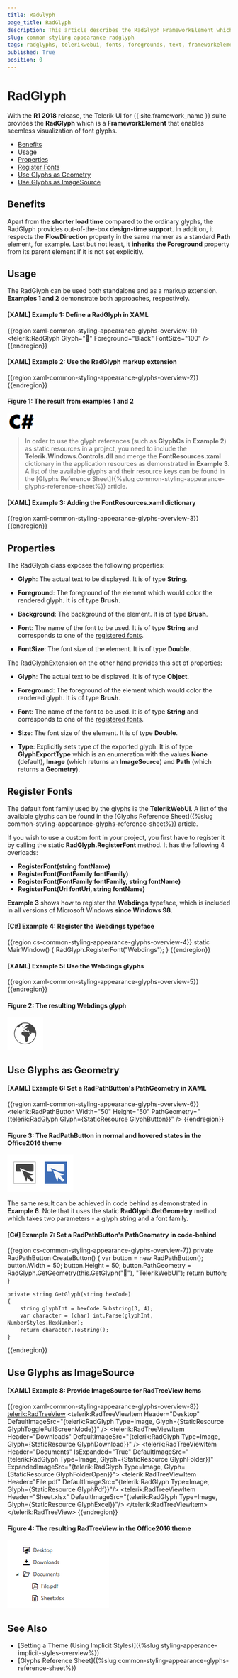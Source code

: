 ```yaml
---
title: RadGlyph
page_title: RadGlyph
description: This article describes the RadGlyph FrameworkElement which enables seemless visualization of font glyphs.
slug: common-styling-appearance-radglyph
tags: radglyphs, telerikwebui, fonts, foregrounds, text, frameworkelement, design, time
published: True
position: 0
---
```


# RadGlyph

With the **R1 2018** release, the Telerik UI for {{ site.framework_name }} suite provides the **RadGlyph** which is a **FrameworkElement** that enables seemless visualization of font glyphs.

* [Benefits](#benefits)
* [Usage](#usage)
* [Properties](#properties)
* [Register Fonts](#register-fonts)
* [Use Glyphs as Geometry](#use-glyphs-as-geometry)
* [Use Glyphs as ImageSource](#use-glyphs-as-imagesource)

## Benefits

Apart from the **shorter load time** compared to the ordinary glyphs, the RadGlyph provides out-of-the-box **design-time support**. In addition, it respects the **FlowDirection** property in the same manner as a standard **Path** element, for example. Last but not least, it **inherits the Foreground** property from its parent element if it is not set explicitly.

## Usage

The RadGlyph can be used both standalone and as a markup extension. **Examples 1 and 2** demonstrate both approaches, respectively.

#### __[XAML] Example 1: Define a RadGlyph in XAML__

{{region xaml-common-styling-appearance-glyphs-overview-1}}
	<telerik:RadGlyph Glyph="&#xe91e;" Foreground="Black" FontSize="100" />
{{endregion}}

#### __[XAML] Example 2: Use the RadGlyph markup extension__

{{region xaml-common-styling-appearance-glyphs-overview-2}}
	<Image Source="{telerik:RadGlyph Glyph={StaticResource GlyphCs}, Foreground=Black}" />
{{endregion}}

#### Figure 1: The result from examples 1 and 2

![The C# RadGlyph](images/radglyph-1.png)

> In order to use the glyph references (such as **GlyphCs** in **Example 2**) as static resources in a project, you need to include the **Telerik.Windows.Controls.dll** and merge the **FontResources.xaml** dictionary in the application resources as demonstrated in **Example 3**. A list of the available glyphs and their resource keys can be found in the [Glyphs Reference Sheet]({%slug common-styling-appearance-glyphs-reference-sheet%}) article.

#### __[XAML] Example 3: Adding the FontResources.xaml dictionary__
{{region xaml-common-styling-appearance-glyphs-overview-3}}
	<ResourceDictionary Source="/Telerik.Windows.Controls;component/Themes/FontResources.xaml"/> 
{{endregion}}

## Properties

The RadGlyph class exposes the following properties:

* **Glyph**: The actual text to be displayed. It is of type **String**.

* **Foreground**: The foreground of the element which would color the rendered glyph. It is of type **Brush**.

* **Background**: The background of the element. It is of type **Brush**.

* **Font**: The name of the font to be used. It is of type **String** and corresponds to one of the [registered fonts](#register-fonts).

* **FontSize**: The font size of the element. It is of type **Double**.

The RadGlyphExtension on the other hand provides this set of properties:

* **Glyph**: The actual text to be displayed. It is of type **Object**.

* **Foreground**: The foreground of the element which would color the rendered glyph. It is of type **Brush**.

* **Font**: The name of the font to be used. It is of type **String** and corresponds to one of the [registered fonts](#register-fonts).

* **Size**: The font size of the element. It is of type **Double**.

* **Type**: Explicitly sets type of the exported glyph. It is of type **GlyphExportType** which is an enumeration with the values **None** (default), **Image** (which returns an **ImageSource**) and **Path** (which returns a **Geometry**).

## Register Fonts

The default font family used by the glyphs is the **TelerikWebUI**. A list of the available glyphs can be found in the [Glyphs Reference Sheet]({%slug common-styling-appearance-glyphs-reference-sheet%}) article.

If you wish to use a custom font in your project, you first have to register it by calling the static **RadGlyph.RegisterFont** method. It has the following 4 overloads:

* **RegisterFont(string fontName)**
* **RegisterFont(FontFamily fontFamily)**
* **RegisterFont(FontFamily fontFamily, string fontName)**
* **RegisterFont(Uri fontUri, string fontName)**

**Example 3** shows how to register the **Webdings** typeface, which is included in all versions of Microsoft Windows **since Windows 98**.

#### __[C#] Example 4: Register the Webdings typeface__

{{region cs-common-styling-appearance-glyphs-overview-4}}
	static MainWindow()
	{
		RadGlyph.RegisterFont("Webdings");
	}
{{endregion}}

#### __[XAML] Example 5: Use the Webdings glyphs__

{{region xaml-common-styling-appearance-glyphs-overview-5}}
	<Path Data="{telerik:RadGlyph Font=Webdings, Glyph=&#x00fc;}" Fill="{telerik:Office2016Resource ResourceKey=IconBrush}" Width="50" Height="50" Stretch="Uniform" />
{{endregion}}

#### Figure 2: The resulting Webdings glyph

![Webdings Globe Glyph](images/radglyph-2.png)

## Use Glyphs as Geometry

#### __[XAML] Example 6: Set a RadPathButton's PathGeometry in XAML__

{{region xaml-common-styling-appearance-glyphs-overview-6}}
	<telerik:RadPathButton Width="50" Height="50" PathGeometry="{telerik:RadGlyph Glyph={StaticResource GlyphButton}}" />
{{endregion}}

#### Figure 3: The RadPathButton in normal and hovered states in the Office2016 theme

![RadPathButton in normal and hovered states](images/radglyph-3.png)

The same result can be achieved in code behind as demonstrated in **Example 6**. Note that it uses the static **RadGlyph.GetGeometry** method which takes two parameters - a glyph string and a font family.

#### __[C#] Example 7: Set a RadPathButton's PathGeometry in code-behind__

{{region cs-common-styling-appearance-glyphs-overview-7}}
	private RadPathButton CreateButton()
	{
		var button = new RadPathButton();
		button.Width = 50;
		button.Height = 50;
		button.PathGeometry = RadGlyph.GetGeometry(this.GetGlyph("&#xe63d;"), "TelerikWebUI");
		return button;
	}

	private string GetGlyph(string hexCode)
	{
		string glyphInt = hexCode.Substring(3, 4);
		var character = (char) int.Parse(glyphInt, NumberStyles.HexNumber);
		return character.ToString();
	}
{{endregion}}

## Use Glyphs as ImageSource

#### __[XAML] Example 8: Provide ImageSource for RadTreeView items__

{{region xaml-common-styling-appearance-glyphs-overview-8}}
	<telerik:RadTreeView>
		<telerik:RadTreeViewItem Header="Desktop"
										DefaultImageSrc="{telerik:RadGlyph Type=Image, Glyph={StaticResource GlyphToggleFullScreenMode}}" />
		<telerik:RadTreeViewItem Header="Downloads"
										DefaultImageSrc="{telerik:RadGlyph Type=Image, Glyph={StaticResource GlyphDownload}}" />
		<telerik:RadTreeViewItem Header="Documents" 
										IsExpanded="True"
										DefaultImageSrc="{telerik:RadGlyph Type=Image, Glyph={StaticResource GlyphFolder}}"
										ExpandedImageSrc="{telerik:RadGlyph Type=Image, Glyph={StaticResource GlyphFolderOpen}}">
			<telerik:RadTreeViewItem Header="File.pdf" 
											DefaultImageSrc="{telerik:RadGlyph Type=Image, Glyph={StaticResource GlyphPdf}}"/>
			<telerik:RadTreeViewItem Header="Sheet.xlsx"
											DefaultImageSrc="{telerik:RadGlyph Type=Image, Glyph={StaticResource GlyphExcel}}"/>
		</telerik:RadTreeViewItem>
	</telerik:RadTreeView>
{{endregion}}

#### Figure 4: The resulting RadTreeView in the Office2016 theme

![RadTreeView with glyphs as item icons](images/radglyph-4.png)

## See Also

* [Setting a Theme (Using  Implicit Styles)]({%slug styling-apperance-implicit-styles-overview%})
* [Glyphs Reference Sheet]({%slug common-styling-appearance-glyphs-reference-sheet%})
